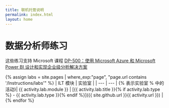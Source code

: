 ```yaml
---
title: 联机托管说明
permalink: index.html
layout: home
---
```


# <a name="data-analyst-exercises"></a>数据分析师练习

这些练习支持 Microsoft 课程 [DP-500：使用 Microsoft Azure 和 Microsoft Power BI 设计和实现企业级分析解决方案](https://docs.microsoft.com/training/courses/dp-500t00)

{% assign labs = site.pages | where_exp:"page", "page.url contains '/Instructions/labs'" %}
| ILT 模块 | 实验室 |
| --- | --- | 
{% 表示实验室 % 中的活动}| {{ activity.lab.module }} | [{{ activity.lab.title }}{% if activity.lab.type %} - {{ activity.lab.type }}{% endif %}]({{ site.github.url }}{{ activity.url }}) |
{% endfor %}

<!--

## Demos

{% assign demos = site.pages | where_exp:"page", "page.url contains '/Instructions/Demos'" %}
| Module | Demo |
| --- | --- | 
{% for activity in demos  %}| {{ activity.demo.module }} | [{{ activity.demo.title }}]({{ site.github.url }}{{ activity.url }}) |
{% endfor %}
 
-->
